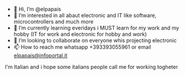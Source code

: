 - 👋 Hi, I’m @elpapais
- 👀 I’m interested in all abaut electronic and IT like software, microcontrollers and much more
- 🌱 I’m currently learning everidays i MUST learn for my work and my hobby (IT for work and electronic for hobby and work)
- 💞️ I’m looking to collaborate on everyone whis projecting electronic
- 📫 How to reach me whatsapp +393393055961 or email elpapais@infoportal.it

I'm Italian and i hope some italians people call me for working togheter

